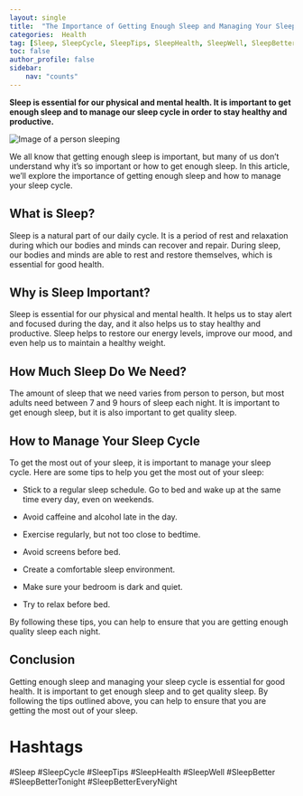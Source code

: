 ```yaml
---
layout: single
title:  "The Importance of Getting Enough Sleep and Managing Your Sleep Cycle"
categories:  Health
tag: [Sleep, SleepCycle, SleepTips, SleepHealth, SleepWell, SleepBetter, SleepBetterTonight, SleepBetterEveryNight, ]
toc: false
author_profile: false
sidebar:
    nav: "counts"
---
```

    
**Sleep is essential for our physical and mental health. It is important to get enough sleep and to manage our sleep cycle in order to stay healthy and productive.**

![Image of a person sleeping](https://images.unsplash.com/photo-1518998499006-2b2d7b7c4c6f?ixlib=rb-1.2.1&ixid=eyJhcHBfaWQiOjEyMDd9&auto=format&fit=crop&w=500&q=60)

We all know that getting enough sleep is important, but many of us don’t understand why it’s so important or how to get enough sleep. In this article, we’ll explore the importance of getting enough sleep and how to manage your sleep cycle.

## What is Sleep?

Sleep is a natural part of our daily cycle. It is a period of rest and relaxation during which our bodies and minds can recover and repair. During sleep, our bodies and minds are able to rest and restore themselves, which is essential for good health.

## Why is Sleep Important?

Sleep is essential for our physical and mental health. It helps us to stay alert and focused during the day, and it also helps us to stay healthy and productive. Sleep helps to restore our energy levels, improve our mood, and even help us to maintain a healthy weight.

## How Much Sleep Do We Need?

The amount of sleep that we need varies from person to person, but most adults need between 7 and 9 hours of sleep each night. It is important to get enough sleep, but it is also important to get quality sleep.

## How to Manage Your Sleep Cycle

To get the most out of your sleep, it is important to manage your sleep cycle. Here are some tips to help you get the most out of your sleep:

- Stick to a regular sleep schedule. Go to bed and wake up at the same time every day, even on weekends.

- Avoid caffeine and alcohol late in the day.

- Exercise regularly, but not too close to bedtime.

- Avoid screens before bed.

- Create a comfortable sleep environment.

- Make sure your bedroom is dark and quiet.

- Try to relax before bed.

By following these tips, you can help to ensure that you are getting enough quality sleep each night.

## Conclusion

Getting enough sleep and managing your sleep cycle is essential for good health. It is important to get enough sleep and to get quality sleep. By following the tips outlined above, you can help to ensure that you are getting the most out of your sleep. 

# Hashtags

#Sleep #SleepCycle #SleepTips #SleepHealth #SleepWell #SleepBetter #SleepBetterTonight #SleepBetterEveryNight